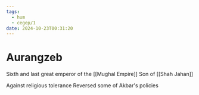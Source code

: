 ```yaml
---
tags:
  - hum
  - cegep/1
date: 2024-10-23T00:31:20
---
```


# Aurangzeb

Sixth and last great emperor of the [[Mughal Empire]]
Son of [[Shah Jahan]]

Against religious tolerance
Reversed some of Akbar's policies
